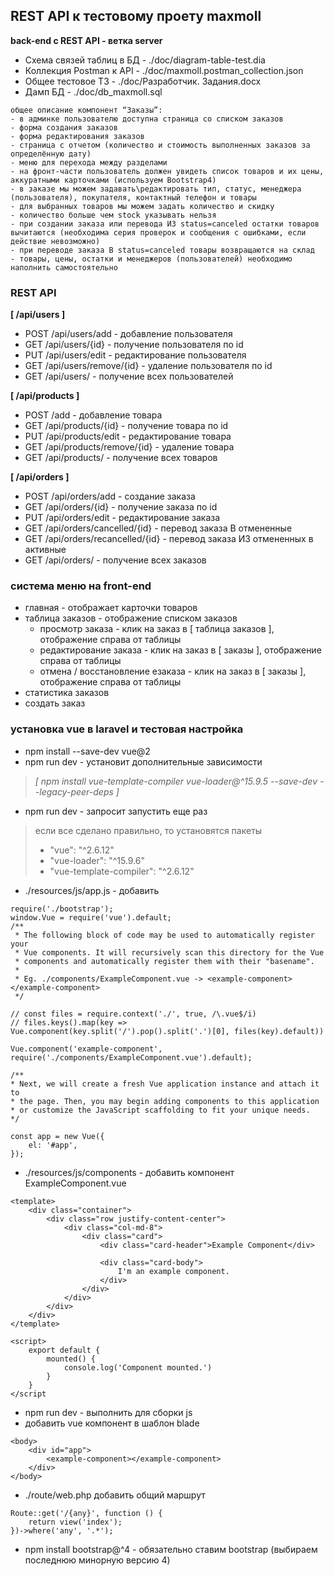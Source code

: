 ## REST API к тестовому проету maxmoll

__back-end с REST API - ветка server__

* Схема связей таблиц в БД - ./doc/diagram-table-test.dia
* Коллекция Postman к API - ./doc/maxmoll.postman_collection.json
* Общее тестовое ТЗ - ./doc/Разработчик. Задания.docx
* Дамп БД - ./doc/db_maxmoll.sql

>
    общее описание компонент “Заказы”:
    - в админке пользователю доступна страница со списком заказов
    - форма создания заказов
    - форма редактирования заказов
    - страница с отчетом (количество и стоимость выполненных заказов за определённую дату)
    - меню для перехода между разделами
    - на фронт-части пользователь должен увидеть список товаров и их цены, аккуратными карточками (используем Bootstrap4)
    - в заказе мы можем задавать\редактировать тип, статус, менеджера (пользователя), покупателя, контактный телефон и товары
    - для выбранных товаров мы можем задать количество и скидку
    - количество больше чем stock указывать нельзя
    - при создании заказа или перевода ИЗ status=canceled остатки товаров вычитаются (необходима серия проверок и сообщения с ошибками, если действие невозможно)
    - при переводе заказа В status=canceled товары возвращаются на склад
    - товары, цены, остатки и менеджеров (пользователей) необходимо наполнить самостоятельно

### REST API
__[ /api/users ]__
* POST /api/users/add - добавление пользователя
* GET  /api/users/{id} - получение пользователя по id
* PUT  /api/users/edit - редактирование пользователя
* GET  /api/users/remove/{id} - удаление пользователя по id
* GET  /api/users/ - получение всех пользователей

__[ /api/products ]__
* POST /add - добавление товара
* GET  /api/products/{id} - получение товара по id
* PUT  /api/products/edit - редактирование товара
* GET  /api/products/remove/{id} - удаление товара
* GET  /api/products/ - получение всех товаров

__[ /api/orders ]__
* POST /api/orders/add - создание заказа
* GET  /api/orders/{id} - получение заказа по id
* PUT  /api/orders/edit - редактирование заказа
* GET  /api/orders/cancelled/{id} - перевод заказа В отмененные
* GET  /api/orders/recancelled/{id} - перевод заказа ИЗ отмененных в активные
* GET  /api/orders/ - получение всех заказов

### система меню на front-end
* главная - отображает карточки товаров
* таблица заказов - отображение списком заказов
  * просмотр заказа - клик на заказ в [ таблица заказов ], отображение справа от таблицы
  * редактирование заказа - клик на заказ в [ заказы ], отображение справа от таблицы
  * отмена / восстановление езаказа - клик на заказ в [ заказы ], отображение справа от таблицы
* статистика заказов
* создать заказ

### установка vue в laravel и тестовая настройка

* npm install --save-dev vue@2
* npm run dev - установит дополнительные зависимости 
> _[  npm install vue-template-compiler vue-loader@^15.9.5 --save-dev --legacy-peer-deps ]_
* npm run dev - запросит запустить еще раз
> если все сделано правильно, то установятся пакеты
>   * "vue": "^2.6.12"
>   * "vue-loader": "^15.9.6"
>   * "vue-template-compiler": "^2.6.12"

* ./resources/js/app.js - добавить 
>
    require('./bootstrap');
    window.Vue = require('vue').default;
    /**
     * The following block of code may be used to automatically register your
     * Vue components. It will recursively scan this directory for the Vue
     * components and automatically register them with their "basename".
     *
     * Eg. ./components/ExampleComponent.vue -> <example-component></example-component>
     */
    
    // const files = require.context('./', true, /\.vue$/i)
    // files.keys().map(key => Vue.component(key.split('/').pop().split('.')[0], files(key).default))

    Vue.component('example-component', require('./components/ExampleComponent.vue').default);

    /**
    * Next, we will create a fresh Vue application instance and attach it to
    * the page. Then, you may begin adding components to this application
    * or customize the JavaScript scaffolding to fit your unique needs.
    */

    const app = new Vue({
        el: '#app',
    });

* ./resources/js/components - добавить компонент ExampleComponent.vue
>
    <template>
        <div class="container">
            <div class="row justify-content-center">
                <div class="col-md-8">
                    <div class="card">
                        <div class="card-header">Example Component</div>

                        <div class="card-body">
                            I'm an example component.
                        </div>
                    </div>
                </div>
            </div>
        </div>
    </template>

    <script>
        export default {
            mounted() {
                console.log('Component mounted.')
            }
        }
    </script

* npm run dev - выполнить для сборки js
* добавить vue компонент в шаблон blade
>
    <body>
        <div id="app">
            <example-component></example-component>
        </div>
    </body>

* ./route/web.php добавить общий маршрут
>
    Route::get('/{any}', function () {
        return view('index');
    })->where('any', '.*');

* npm install bootstrap@^4 - обязательно ставим bootstrap (выбираем последнюю минорную версию 4)


